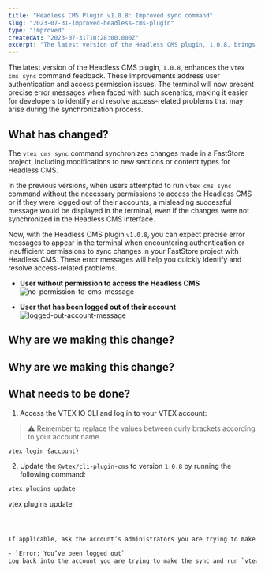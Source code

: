 ```yaml
---
title: "Headless CMS Plugin v1.0.8: Improved sync command"
slug: "2023-07-31-improved-headless-cms-plugin"
type: "improved"
createdAt: "2023-07-31T10:28:00.000Z"
excerpt: "The latest version of the Headless CMS plugin, 1.0.8, brings enhancements to the vtex cms sync command feedback."
---
```


The latest version of the Headless CMS plugin, `1.0.8`, enhances the `vtex cms sync` command feedback. These improvements address user authentication and access permission issues.
The terminal will now present precise error messages when faced with such scenarios, making it easier for developers to identify and resolve access-related problems that may arise during the synchronization process.

## What has changed?

The `vtex cms sync` command synchronizes changes made in a FastStore project, including modifications to new sections or content types for Headless CMS.

In the previous versions, when users attempted to run `vtex cms sync` command without the necessary permissions to access the Headless CMS or if they were logged out of their accounts, a misleading successful message would be displayed in the terminal, even if the changes were not synchronized in the Headless CMS interface.

Now, with the Headless CMS plugin `v1.0.8`, you can expect precise error messages to appear in the terminal when encountering authentication or insufficient permissions to sync changes in your FastStore project with Headless CMS.
These error messages will help you quickly identify and resolve access-related problems.

- **User without permission to access the Headless CMS**
![no-permission-to-cms-message](https://vtexhelp.vtexassets.com/assets/docs/src/cms-error-message-permission___003887a63347ef3663d532cac01feb0a.png)

- **User that has been logged out of their account**
![logged-out-account-message](https://vtexhelp.vtexassets.com/assets/docs/src/cms-error-message-login___40a4de3dbf35aeb953e0f003ce083ee1.png)

## Why are we making this change?

## Why are we making this change?






## What needs to be done?
1. Access the VTEX IO CLI and log in to your VTEX account:

> ⚠️  Remember to replace the values between curly brackets according to your
  account name.

```bash
vtex login {account}
```

2. Update the `@vtex/cli-plugin-cms` to version `1.0.8` by running the following command:

```bash
vtex plugins update
```

vtex plugins update

```bash



If applicable, ask the account’s administrators you are trying to make the sync to check your user role to the Headless CMS in VTEX Admin.  For more information, refer to [Roles](https://help.vtex.com/pt/tutorial/roles--7HKK5Uau2H6wxE1rH5oRbc).

- `Error: You’ve been logged out`
Log back into the account you are trying to make the sync and run `vtex cms sync` again.
